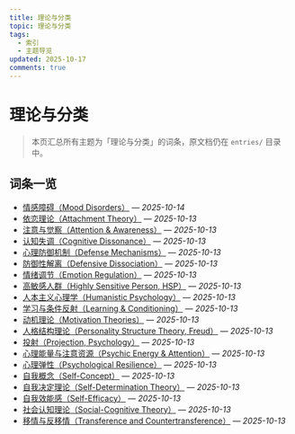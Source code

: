 ```yaml
---
title: 理论与分类
topic: 理论与分类
tags:
  - 索引
  - 主题导览
updated: 2025-10-17
comments: true
---
```


# 理论与分类

> 本页汇总所有主题为「理论与分类」的词条，原文档仍在 `entries/` 目录中。

## 词条一览

- [情感障碍（Mood Disorders）](Mood-Disorders.md) — *2025-10-14*
- [依恋理论（Attachment Theory）](Attachment-Theory.md) — *2025-10-13*
- [注意与觉察（Attention & Awareness）](Attention-Awareness.md) — *2025-10-13*
- [认知失调（Cognitive Dissonance）](Cognitive-Dissonance.md) — *2025-10-13*
- [心理防御机制（Defense Mechanisms）](Defense-Mechanisms.md) — *2025-10-13*
- [防御性解离（Defensive Dissociation）](Defensive-Dissociation.md) — *2025-10-13*
- [情绪调节（Emotion Regulation）](Emotion-Regulation.md) — *2025-10-13*
- [高敏感人群（Highly Sensitive Person, HSP）](Highly-Sensitive-Person.md) — *2025-10-13*
- [人本主义心理学（Humanistic Psychology）](Humanistic-Psychology.md) — *2025-10-13*
- [学习与条件反射（Learning & Conditioning）](Learning-Conditioning.md) — *2025-10-13*
- [动机理论（Motivation Theories）](Motivation-Theories.md) — *2025-10-13*
- [人格结构理论（Personality Structure Theory, Freud）](Personality-Structure-Theory.md) — *2025-10-13*
- [投射（Projection, Psychology）](Projection-Psychology.md) — *2025-10-13*
- [心理能量与注意资源（Psychic Energy & Attention）](Psychic-Energy-Attention.md) — *2025-10-13*
- [心理弹性（Psychological Resilience）](Psychological-Resilience.md) — *2025-10-13*
- [自我概念（Self-Concept）](Self-Concept.md) — *2025-10-13*
- [自我决定理论（Self-Determination Theory）](Self-Determination-Theory.md) — *2025-10-13*
- [自我效能感（Self-Efficacy）](Self-Efficacy.md) — *2025-10-13*
- [社会认知理论（Social-Cognitive Theory）](Social-Cognitive-Theory.md) — *2025-10-13*
- [移情与反移情（Transference and Countertransference）](Transference-Countertransference.md) — *2025-10-13*
